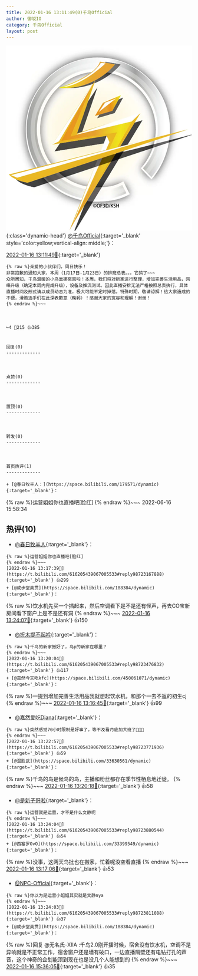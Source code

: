 ```yaml
---
title: 2022-01-16 13:11:49(0)千鸟Official
author: 御坂IO
category: 千鸟Official
layout: post
---
```


![img](/images/d7235309f85c0e1aec9d4ca9b6be983202228f8e.jpg){:class='dynamic-head'}
[@千鸟Official](https://space.bilibili.com/553771121/dynamic){:target='_blank' style='color:yellow;vertical-align: middle;'}：

[2022-01-16 13:11:49🔗](https://t.bilibili.com/616205439067005533){:target='_blank'}

~~~
{% raw %}亲爱的小伙伴们，周日快乐！
非常抱歉的通知大家，本周（1月17日-1月23日）的排班总表。。。它鸽了~~~
众所周知，千鸟温暖的小鸟巢挪窝窝啦！本周，我们将对新家进行整理，增加完善生活用品，网络升级（确定本周内完成升级），设备及推流测试。因此直播安排无法严格按照总表执行，具体直播时间及形式请以成员动态为准，极大可能不定时掉落。特殊时期，敬请谅解！给大家造成的不便，滑跪选手们在此深表歉意（鞠躬）！感谢大家的宽容和理解！谢谢！ 
{% endraw %}~~~



↪️4 💬215 👍385


回复(0)
-------------



点赞(0)
-------------



置顶(0)
-------------



转发(0)
-------------



首页热评(1)
-------------

+ [@春日牧羊人：](https://space.bilibili.com/179571/dynamic){:target='_blank'}：
~~~
{% raw %}运营姐姐你也直播吧[脸红]
{% endraw %}~~~
2022-06-16 15:58:34


热评(10)
-------------

+ [@春日牧羊人](https://space.bilibili.com/179571/dynamic){:target='_blank'}：
~~~
{% raw %}运营姐姐你也直播吧[脸红]
{% endraw %}~~~
[2022-01-16 13:17:39🔗](https://t.bilibili.com/616205439067005533#reply98723167888){:target='_blank'} 👍299
+ [@成步堂美贯](https://space.bilibili.com/188384/dynamic){:target='_blank'}：
~~~
{% raw %}饮水机先买一个插起来，然后空调看下是不是还有怪声，再去CO宝新房间看下窗户上是不是还有洞
{% endraw %}~~~
[2022-01-16 13:24:07🔗](https://t.bilibili.com/616205439067005533#reply98723943568){:target='_blank'} 👍150
+ [@折木提不起衿](https://space.bilibili.com/34015701/dynamic){:target='_blank'}：
~~~
{% raw %}千鸟的新家搬好了，鸟p的新家在哪里？
{% endraw %}~~~
[2022-01-16 13:20:04🔗](https://t.bilibili.com/616205439067005533#reply98723476832){:target='_blank'} 👍117
+ [@嘉然今天吃kfc](https://space.bilibili.com/450061071/dynamic){:target='_blank'}：
~~~
{% raw %}一提到增加完善生活用品我就想起饮水机，和那个一去不返的初生cj
{% endraw %}~~~
[2022-01-16 13:16:45🔗](https://t.bilibili.com/616205439067005533#reply98723133040){:target='_blank'} 👍99
+ [@嘉然爱吃Diana](https://space.bilibili.com/35199582/dynamic){:target='_blank'}：
~~~
{% raw %}突然感觉70小时限制是好事了，等不及看月底加大班了🥰🥰🥰
{% endraw %}~~~
[2022-01-16 13:22:57🔗](https://t.bilibili.com/616205439067005533#reply98723771936){:target='_blank'} 👍59
+ [@温胜武](https://space.bilibili.com/33630561/dynamic){:target='_blank'}：
~~~
{% raw %}千鸟的鸟是候鸟的鸟，主播和粉丝都存在季节性栖息地迁徙。
{% endraw %}~~~
[2022-01-16 13:20:18🔗](https://t.bilibili.com/616205439067005533#reply98723424768){:target='_blank'} 👍58
+ [@是新子哥啦](https://space.bilibili.com/10946784/dynamic){:target='_blank'}：
~~~
{% raw %}运营就是运营，才不是什么文静呢
{% endraw %}~~~
[2022-01-16 13:24:04🔗](https://t.bilibili.com/616205439067005533#reply98723880544){:target='_blank'} 👍54
+ [@西塞罗OvO](https://space.bilibili.com/33399549/dynamic){:target='_blank'}：
~~~
{% raw %}没事，这两天鸟批也在搬家，忙着呢没空看直播
{% endraw %}~~~
[2022-01-16 13:17:06🔗](https://t.bilibili.com/616205439067005533#reply98723078768){:target='_blank'} 👍53
+ [@NPC-Official](https://space.bilibili.com/32991597/dynamic){:target='_blank'}：
~~~
{% raw %}你以为是运营小姐姐其实就是文静nya
{% endraw %}~~~
[2022-01-16 13:24:03🔗](https://t.bilibili.com/616205439067005533#reply98723811088){:target='_blank'} 👍37
+ [@成步堂美贯](https://space.bilibili.com/188384/dynamic){:target='_blank'}：
~~~
{% raw %}回复 @无名氏-XIIA :千鸟2.0刚开播时候，宿舍没有饮水机，空调不是异响就是不正常工作，宿舍窗户还是墙有破口，一边直播隔壁还有电钻打孔的声音，这个神奇的企划能顶到现在也是没几个人能想到的
{% endraw %}~~~
[2022-01-16 15:36:05🔗](https://t.bilibili.com/616205439067005533#reply98736483648){:target='_blank'} 👍35


